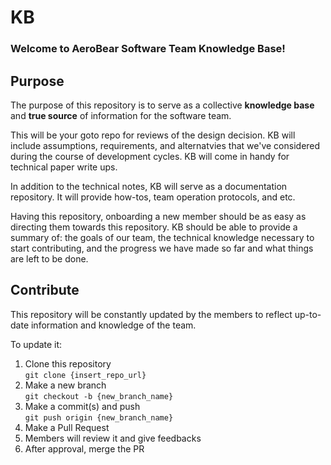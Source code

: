 # KB

### Welcome to AeroBear Software Team Knowledge Base!

## Purpose

The purpose of this repository is to serve as a collective **knowledge base** and **true source** of information for the software team.

This will be your goto repo for reviews of the design decision. KB will include assumptions, requirements, and alternatvies that we've considered during the course of development cycles. KB will come in handy for technical paper write ups.

In addition to the technical notes, KB will serve as a documentation repository. It will provide how-tos, team operation protocols, and etc.

Having this repository, onboarding a new member should be as easy as directing them towards this repository. KB should be able to provide a summary of: the goals of our team, the technical knowledge necessary to start contributing, and the progress we have made so far and what things are left to be done.

## Contribute

This repository will be constantly updated by the members to reflect up-to-date information and knowledge of the team. 

To update it:

1. Clone this repository  
`git clone {insert_repo_url}`
2. Make a new branch  
`git checkout -b {new_branch_name}`
3. Make a commit(s) and push  
`git push origin {new_branch_name}`
4. Make a Pull Request
5. Members will review it and give feedbacks
6. After approval, merge the PR